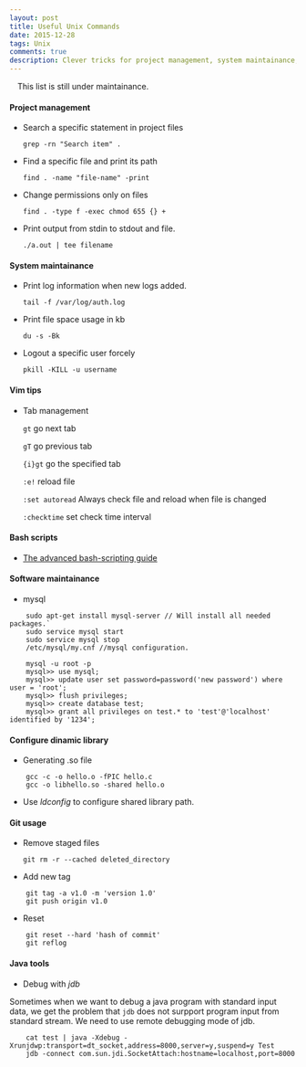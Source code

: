 ```yaml
---
layout: post
title: Useful Unix Commands
date: 2015-12-28 
tags: Unix
comments: true
description: Clever tricks for project management, system maintainance, team works and so on. I see these as my <i>Swiss Knife</i>
---
```


&emsp;This list is still under maintainance. 

#### Project management

* Search a specific statement in project files

	`grep -rn "Search item" . `  

* Find a specific file and print its path

	`find . -name "file-name" -print` 

* Change permissions only on files

    `find . -type f -exec chmod 655 {} +`

* Print output from stdin to stdout and file.

	`./a.out | tee filename`

#### System maintainance

* Print log information when new logs added.

	`tail -f /var/log/auth.log `

* Print file space usage in kb

	`du -s -Bk`

* Logout a specific user forcely

	`pkill -KILL -u username`

#### Vim tips

* Tab management

	`gt` go next tab

	`gT` go previous tab

	`{i}gt` go the specified tab

	`:e!` reload file

	`:set autoread` Always check file and reload when file is changed

	`:checktime` set check time interval

#### Bash scripts

*	[The advanced bash-scripting guide](http://www.tldp.org/LDP/abs/html/)

#### Software maintainance

*	mysql

```
	sudo apt-get install mysql-server // Will install all needed packages.` 
	sudo service mysql start
	sudo service mysql stop
	/etc/mysql/my.cnf //mysql configuration.

	mysql -u root -p 
	mysql>> use mysql;
	mysql>> update user set password=password('new password') where user = 'root';
	mysql>> flush privileges;
	mysql>> create database test;
	mysql>> grant all privileges on test.* to 'test'@'localhost' identified by '1234';
```

#### Configure dinamic library

* Generating .so file

```
	gcc -c -o hello.o -fPIC hello.c
	gcc -o libhello.so -shared hello.o
```

* Use <i>ldconfig</i> to configure shared library path.

#### Git usage

* Remove staged files

	`git rm -r --cached deleted_directory`
  
* Add new tag

```
	git tag -a v1.0 -m 'version 1.0'
    git push origin v1.0
```

* Reset

```
	git reset --hard 'hash of commit'
    git reflog
```

#### Java tools

* Debug with <i>jdb</i> 

Sometimes when we want to debug a java program with standard input data, we get the problem that `jdb` does not surpport program input from standard stream. We need to use remote debugging mode of jdb.

```
	cat test | java -Xdebug -Xrunjdwp:transport=dt_socket,address=8000,server=y,suspend=y Test 
    jdb -connect com.sun.jdi.SocketAttach:hostname=localhost,port=8000
```
	



